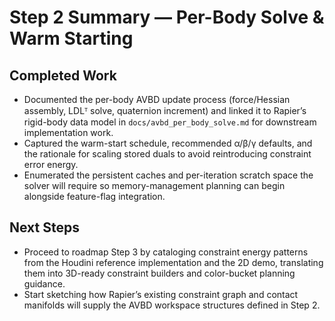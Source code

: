 # Step 2 Summary — Per-Body Solve & Warm Starting

## Completed Work
- Documented the per-body AVBD update process (force/Hessian assembly, LDLᵀ solve, quaternion increment) and linked it to Rapier’s rigid-body data model in `docs/avbd_per_body_solve.md` for downstream implementation work.
- Captured the warm-start schedule, recommended α/β/γ defaults, and the rationale for scaling stored duals to avoid reintroducing constraint error energy.
- Enumerated the persistent caches and per-iteration scratch space the solver will require so memory-management planning can begin alongside feature-flag integration.

## Next Steps
- Proceed to roadmap Step 3 by cataloging constraint energy patterns from the Houdini reference implementation and the 2D demo, translating them into 3D-ready constraint builders and color-bucket planning guidance.
- Start sketching how Rapier’s existing constraint graph and contact manifolds will supply the AVBD workspace structures defined in Step 2.
